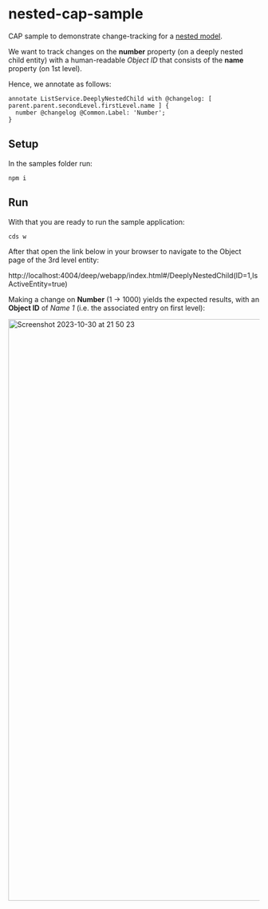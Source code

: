 # nested-cap-sample

CAP sample to demonstrate change-tracking for a [nested model](./db/schema.cds).

We want to track changes on the **number** property (on a deeply nested child entity) with a human-readable *Object ID* that consists of the **name** property (on 1st level).

Hence, we annotate as follows:

```cds
annotate ListService.DeeplyNestedChild with @changelog: [ parent.parent.secondLevel.firstLevel.name ] {
  number @changelog @Common.Label: 'Number';
}
```


## Setup

In the samples folder run:
```
npm i
```

## Run

With that you are ready to run the sample application:

```
cds w
```

After that open the link below in your browser to navigate to the Object page of the 3rd level entity:

http://localhost:4004/deep/webapp/index.html#/DeeplyNestedChild(ID=1,IsActiveEntity=true)

Making a change on **Number** (1 → 1000) yields the expected results, with an **Object ID** of *Name 1* (i.e. the associated entry on first level):

<img width="1164" alt="Screenshot 2023-10-30 at 21 50 23" src="https://github.com/mnkiefer/nested-cap-sample/assets/8320933/149489d3-461d-4059-9d9e-223af8255c66">
